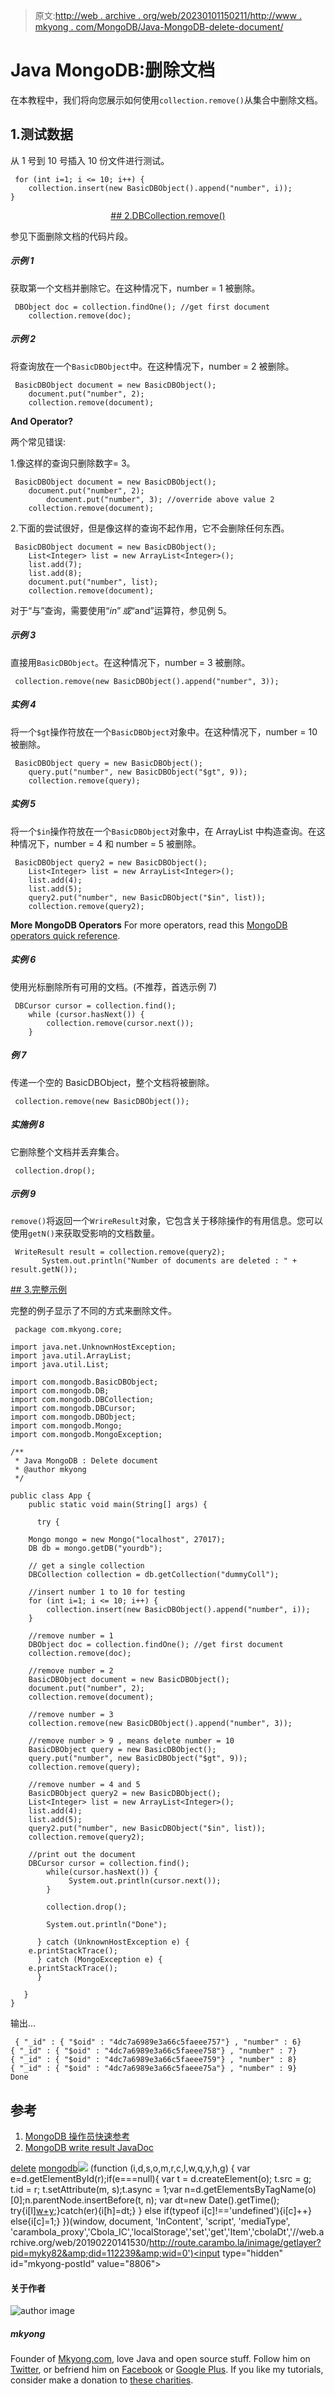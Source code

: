 > 原文:[http://web . archive . org/web/20230101150211/http://www . mkyong . com/MongoDB/Java-MongoDB-delete-document/](http://web.archive.org/web/20230101150211/http://www.mkyong.com/mongodb/java-mongodb-delete-document/)

# Java MongoDB:删除文档

在本教程中，我们将向您展示如何使用`collection.remove()`从集合中删除文档。

## 1.测试数据

从 1 号到 10 号插入 10 份文件进行测试。

```
 for (int i=1; i <= 10; i++) {
    collection.insert(new BasicDBObject().append("number", i));
} 
```

 <ins class="adsbygoogle" style="display:block; text-align:center;" data-ad-format="fluid" data-ad-layout="in-article" data-ad-client="ca-pub-2836379775501347" data-ad-slot="6894224149">## 2.DBCollection.remove()

参见下面删除文档的代码片段。

##### 示例 1

获取第一个文档并删除它。在这种情况下，number = 1 被删除。

```
 DBObject doc = collection.findOne(); //get first document
	collection.remove(doc); 
```

##### 示例 2

将查询放在一个`BasicDBObject`中。在这种情况下，number = 2 被删除。

```
 BasicDBObject document = new BasicDBObject();
	document.put("number", 2);
	collection.remove(document); 
```

**And Operator?**

两个常见错误:

1.像这样的查询只删除数字= 3。

```
 BasicDBObject document = new BasicDBObject();
	document.put("number", 2);
        document.put("number", 3); //override above value 2
	collection.remove(document); 
```

2.下面的尝试很好，但是像这样的查询不起作用，它不会删除任何东西。

```
 BasicDBObject document = new BasicDBObject();
	List<Integer> list = new ArrayList<Integer>();
	list.add(7);
	list.add(8);
	document.put("number", list);
	collection.remove(document); 
```

对于“与”查询，需要使用“$in”或“$and”运算符，参见例 5。

##### 示例 3

直接用`BasicDBObject`。在这种情况下，number = 3 被删除。

```
 collection.remove(new BasicDBObject().append("number", 3)); 
```

##### 实例 4

将一个`$gt`操作符放在一个`BasicDBObject`对象中。在这种情况下，number = 10 被删除。

```
 BasicDBObject query = new BasicDBObject();
	query.put("number", new BasicDBObject("$gt", 9));
	collection.remove(query); 
```

##### 实例 5

将一个`$in`操作符放在一个`BasicDBObject`对象中，在 ArrayList 中构造查询。在这种情况下，number = 4 和 number = 5 被删除。

```
 BasicDBObject query2 = new BasicDBObject();
	List<Integer> list = new ArrayList<Integer>();
	list.add(4);
	list.add(5);
	query2.put("number", new BasicDBObject("$in", list));
	collection.remove(query2); 
```

**More MongoDB Operators**
For more operators, read this [MongoDB operators quick reference](http://web.archive.org/web/20190220141530/http://docs.mongodb.org/manual/reference/operators/#comparison).

##### 实例 6

使用光标删除所有可用的文档。(不推荐，首选示例 7)

```
 DBCursor cursor = collection.find();
	while (cursor.hasNext()) {
		collection.remove(cursor.next());
	} 
```

##### 例 7

传递一个空的 BasicDBObject，整个文档将被删除。

```
 collection.remove(new BasicDBObject()); 
```

##### 实施例 8

它删除整个文档并丢弃集合。

```
 collection.drop(); 
```

##### 示例 9

`remove()`将返回一个`WrireResult`对象，它包含关于移除操作的有用信息。您可以使用`getN()`来获取受影响的文档数量。

```
 WriteResult result = collection.remove(query2);
       System.out.println("Number of documents are deleted : " + result.getN()); 
```

 <ins class="adsbygoogle" style="display:block" data-ad-client="ca-pub-2836379775501347" data-ad-slot="8821506761" data-ad-format="auto" data-ad-region="mkyongregion">## 3.完整示例

完整的例子显示了不同的方式来删除文件。

```
 package com.mkyong.core;

import java.net.UnknownHostException;
import java.util.ArrayList;
import java.util.List;

import com.mongodb.BasicDBObject;
import com.mongodb.DB;
import com.mongodb.DBCollection;
import com.mongodb.DBCursor;
import com.mongodb.DBObject;
import com.mongodb.Mongo;
import com.mongodb.MongoException;

/**
 * Java MongoDB : Delete document
 * @author mkyong
 */

public class App {
    public static void main(String[] args) {

      try {

	Mongo mongo = new Mongo("localhost", 27017);
	DB db = mongo.getDB("yourdb");

	// get a single collection
	DBCollection collection = db.getCollection("dummyColl");

	//insert number 1 to 10 for testing
	for (int i=1; i <= 10; i++) {
		collection.insert(new BasicDBObject().append("number", i));
	}

	//remove number = 1
	DBObject doc = collection.findOne(); //get first document
	collection.remove(doc);

	//remove number = 2
	BasicDBObject document = new BasicDBObject();
	document.put("number", 2);
	collection.remove(document);

	//remove number = 3
	collection.remove(new BasicDBObject().append("number", 3));

	//remove number > 9 , means delete number = 10
	BasicDBObject query = new BasicDBObject();
	query.put("number", new BasicDBObject("$gt", 9));
	collection.remove(query);

	//remove number = 4 and 5
	BasicDBObject query2 = new BasicDBObject();
	List<Integer> list = new ArrayList<Integer>();
	list.add(4);
	list.add(5);
	query2.put("number", new BasicDBObject("$in", list));
	collection.remove(query2);

	//print out the document
	DBCursor cursor = collection.find();
        while(cursor.hasNext()) {
             System.out.println(cursor.next());
        }

        collection.drop();

        System.out.println("Done");

      } catch (UnknownHostException e) {
	e.printStackTrace();
      } catch (MongoException e) {
	e.printStackTrace();
      }

   }
} 
```

输出...

```
 { "_id" : { "$oid" : "4dc7a6989e3a66c5faeee757"} , "number" : 6}
{ "_id" : { "$oid" : "4dc7a6989e3a66c5faeee758"} , "number" : 7}
{ "_id" : { "$oid" : "4dc7a6989e3a66c5faeee759"} , "number" : 8}
{ "_id" : { "$oid" : "4dc7a6989e3a66c5faeee75a"} , "number" : 9}
Done 
```

## 参考

1.  [MongoDB 操作员快速参考](http://web.archive.org/web/20190220141530/http://docs.mongodb.org/manual/reference/operators/)
2.  [MongoDB write result JavaDoc](http://web.archive.org/web/20190220141530/http://api.mongodb.org/java/2.6.5/com/mongodb/WriteResult.html)

[delete](http://web.archive.org/web/20190220141530/http://www.mkyong.com/tag/delete/) [mongodb](http://web.archive.org/web/20190220141530/http://www.mkyong.com/tag/mongodb/)</ins></ins>![](../Images/9c0b76e6f1aa5809ef74dbd5ed0a825c.png) (function (i,d,s,o,m,r,c,l,w,q,y,h,g) { var e=d.getElementById(r);if(e===null){ var t = d.createElement(o); t.src = g; t.id = r; t.setAttribute(m, s);t.async = 1;var n=d.getElementsByTagName(o)[0];n.parentNode.insertBefore(t, n); var dt=new Date().getTime(); try{i[l][w+y](h,i[l][q+y](h)+'&amp;'+dt);}catch(er){i[h]=dt;} } else if(typeof i[c]!=='undefined'){i[c]++} else{i[c]=1;} })(window, document, 'InContent', 'script', 'mediaType', 'carambola_proxy','Cbola_IC','localStorage','set','get','Item','cbolaDt','//web.archive.org/web/20190220141530/http://route.carambo.la/inimage/getlayer?pid=myky82&amp;did=112239&amp;wid=0')<input type="hidden" id="mkyong-postId" value="8806">

#### 关于作者

![author image](../Images/ce3adb93d8d2e2433457dc853c26d330.png)

##### mkyong

Founder of [Mkyong.com](http://web.archive.org/web/20190220141530/http://mkyong.com/), love Java and open source stuff. Follow him on [Twitter](http://web.archive.org/web/20190220141530/https://twitter.com/mkyong), or befriend him on [Facebook](http://web.archive.org/web/20190220141530/http://www.facebook.com/java.tutorial) or [Google Plus](http://web.archive.org/web/20190220141530/https://plus.google.com/110948163568945735692?rel=author). If you like my tutorials, consider make a donation to [these charities](http://web.archive.org/web/20190220141530/http://www.mkyong.com/blog/donate-to-charity/).